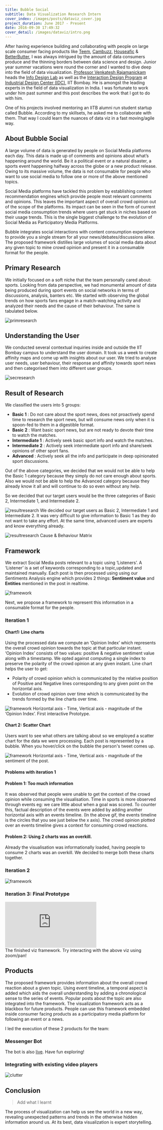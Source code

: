 ```yaml
---
title: Bubble Social
subtitle: Data Visualization Research Intern
cover_index: /images/posts/dataviz_cover.jpg
project_duration: June 2017 - Present
date: 2016-09-30 17:49:32
cover_detail: /images/dataviz/intro.png
---
```


After having experience building and collaborating with people on large scale consumer facing products like [Teem](/gsoc), [Cambuzz](/cambuzz), [Houseafic](/houseafic) & [BetterButter](/betterbutter), I was always intrigued by the amount of data consumers produce and the thinning borders between data science and design. Junior year summer vacations were round the corner and I wanted to dive deep into the field of data visualization. [Professor Venkatesh Rajamanickam](http://www.idc.iitb.ac.in/venkat/index.html) heads the [Info Design Lab](https://info-design-lab.github.io/) as well as the [Interaction Design Program](http://www.idc.iitb.ac.in/academics/interaction-design.html) at [Industrial Design Center (IDC)](http://www.idc.iitb.ac.in/), IIT Bombay. He is amongst the leading experts in the field of data visualization in India. I was fortunate to work under him past summer and this post describes the work that I got to do with him. 

One of his projects involved mentoring an IITB alumni run student startup called Bubble. According to my skillsets, he asked me to collaborate with them. That way I could learn the nuances of data viz in a fast moving/agile way. 

## About Bubble Social
A large volume of data is generated by people on Social Media platforms each day. This data is made up of comments and opinions about what’s happening around the world. Be it a political event or a natural disaster, a sports event happening halfway across the globe or a new product release. Owing to its massive volume, the data is not consumable for people who want to use social media to follow one or more of the above mentioned topics.

Social Media platforms have tackled this problem by establishing content recommendation engines which provide people most relevant comments and opinions. This leaves the important aspect of overall crowd opinion out of the scope of the platforms. Its impact can be seen in the form of current social media consumption trends where users get stuck in niches based on their usage trends. This is the single biggest challenge to the evolution of Social Media as Participatory Media Platforms.

Bubble integrates social interactions with content consumption experience to provide you a single stream for all your news/debates/discussions alike. The proposed framework distilles large volumes of social media data about any given topic to mine crowd opinion and present it in a consumable format for the people.

## Primary Research
We initially focused on a soft niche that the team personally cared about: sports. Looking from data perspective, we had monumental amount of data being produced during sport events on social networks in terms of discussions, analysis, banters etc. We started with observing the global trends on how sports fans engage in a match-watching activity and analyzed their needs and the cause of their behaviour. The same is tabulated below.

![primresearch](/images/dataviz/primresearch.jpg)

## Understanding the User
 
We conducted several contextual inquiries inside and outside the IIT Bombay campus to understand the user domain. It took us a week to create affinity maps and come up with insights about our user. We tried to analyse user needs, user behaviour, their response and affinity towards sport news and then categorised them into different user groups.

![secresearch](/images/dataviz/secresearch.jpg)


## Result of Research
We classified the users into 5 groups:
 
* **Basic 1** : Do not care about the sport news, does not proactively spend time to research the sport news, but will consume news only when it is spoon-fed to them in a digestible format.
* **Basic 2** : Want basic sport news, but are not ready to devote their time to watch the matches.
* **Intermediate 1** : Actively seek basic sport info and watch the matches.
* **Intermediate 2** : Actively seek intermediate sport info and share/seek opinions of other sport fans.
* **Advanced** : Actively seek all the info and participate in deep opinionated sport discussions.
 
Out of the above categories, we decided that we would not be able to help the Basic 1 category because they simply do not care enough about sports. Also we would not be able to help the Advanced category because they already know it all and will continue to do so even without any help.
 
So we decided that our target users would be the three categories of Basic 2, Intermediate 1, and Intermediate 2.


![resultresearch](/images/dataviz/resultresearch-1.jpg)
<span class="image-caption">We decided our target users as Basic 2, Intermediate 1 and Intermediate 2. It was very difficult to give information to Basic 1 as they do not want to take any effort. At the same time, advanced users are experts and know everything already.</span>

![resultresearch](/images/dataviz/resultresearch-2.jpg)
<span class="image-caption">Cause & Behaviour Matrix</span>


## Framework

We extract Social Media posts relevant to a topic using ‘Listeners’. A ‘Listener’ is a set of keywords corresponding to a topic,updated and maintained manually. Each post is then processed using using our Sentiments Analysis engine which provides 2 things: **Sentiment value** and **Entities** mentioned in the post in realtime. 


![framework](/images/dataviz/framework.jpg)

Next, we propose a framework to represent this information in a consumable format for the people. 

### Iteration 1

#### Chart1: Line charts

Using the processed data we compute an ‘Opinion Index’ which represents the overall crowd opinion towards the topic at that particular instant. ‘Opinion Index’ consists of two values: positive & negative sentiment value along with a timestamp. We opted against computing a single index to preserve the polarity of the crowd opinion at any given instant. Line chart helps the user to get: 
* Polarity of crowd opinion which is communicated by the relative position of Positive and Negative lines corresponding to any given point on the horizontal axis.
* Evolution of crowd opinion over time which is communicated by the trends formed by the line charts over time.

![framework](/images/dataviz/earlyviz.gif)
<span class="image-caption"> Horizontal axis - Time, Vertical axis -  magnitude of the ‘Opinion Index’. First interactive Prototype.</span>



#### Chart 2: Scatter Chart

Users want to see what others are talking about so we employed a scatter chart for the data we were processing. Each post is represented by a bubble. When you hover/click on the bubble the person's tweet comes up. 

![framework](/images/dataviz/scatterchart.png)
<span class="image-caption"> Horizontal axis - Time, Vertical axis -  magnitude of the sentiment of the post.</span>

#### Problems with iteration 1
#### Problem 1: Too much information
It was observed that people were unable to get the context of the crowd opinion while consuming the visualisation. Time in sports is more observed through events eg: we care little about when a goal was scored. To counter this, factual description of the events were added by adding another horizontal axis with an events timeline. (In the above gif, the events timeline is the circles that you see just below the x axis). The crowd opinion plotted over an events timeline gives a context for consuming crowd reactions. 

#### Problem 2: Using 2 charts was an overkill. 
Already the visualisation was informationally loaded, having people to consume 2 charts was an overkill. We decided to merge both these charts together. 


### Iteration 2
![framework](/images/dataviz/iter2.jpg)



### Iteration 3: Final Prototype
<div class="video-container">
	<iframe src="http://prastutkumar.design/idc-work-viz" frameborder="0" allowfullscreen></iframe>    
</div>
<span class="image-caption"> The finished viz framework. Try interacting with the above viz using zoom/pan! </span>

## Products

The proposed framework provides information about the overall crowd reaction about a given topic. Using event timeline, a temporal aspect is added which aids the overall understanding by adding a chronological sense to the series of events. Popular posts about the topic are also integrated into the framework. The visualization framework acts as a blackbox for future products. People can use this framework embedded inside consumer facing products as a participatory media platform for following an event or a news. 

I led the execution of these 2 products for the team:

### Messenger Bot


The bot is also [live](https://www.messenger.com/t/BubbbleBuzz). Have fun exploring!

### Integrating with existing video players
![clutter](/images/dataviz/videoviz.jpg)


## Conclusion
> Add what I learnt

The process of visualization can help us see the world in a new way, revealing unexpected patterns and trends in the otherwise hidden information around us. At its best, data visualization is expert storytelling.

